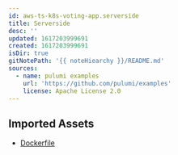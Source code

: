 ```yaml
---
id: aws-ts-k8s-voting-app.serverside
title: Serverside
desc: ''
updated: 1617203999691
created: 1617203999691
isDir: true
gitNotePath: '{{ noteHiearchy }}/README.md'
sources:
  - name: pulumi examples
    url: 'https://github.com/pulumi/examples'
    license: Apache License 2.0
---
```

## Imported Assets

- [Dockerfile](/assets/dockerfile)

